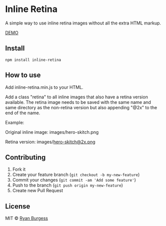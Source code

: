 Inline Retina
==============

A simple way to use inline retina images without all the extra HTML markup.

[DEMO](http://htmlpreview.github.io/?https://github.com/ryanburgess/inline-retina/master/index.html)

## Install
	npm install inline-retina


## How to use

Add inline-retina.min.js to your HTML.

Add a class "retina" to all inline images that also have a retina version available. The retina image needs to be saved with the same name and same directory as the non-retina version but also appending "@2x" to the end of the name.

Example:

Original inline image: images/hero-skitch.png

Retina version: images/hero-skitch@2x.png

## Contributing

1. Fork it
2. Create your feature branch (`git checkout -b my-new-feature`)
3. Commit your changes (`git commit -am 'Add some feature'`)
4. Push to the branch (`git push origin my-new-feature`)
5. Create new Pull Request

## License
MIT © [Ryan Burgess](http://github.com/ryanburgess)